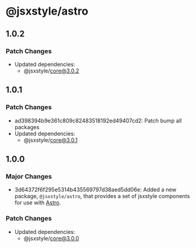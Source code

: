 # @jsxstyle/astro

## 1.0.2

### Patch Changes

- Updated dependencies:
  - @jsxstyle/core@3.0.2

## 1.0.1

### Patch Changes

- ad398394b9e361c809c82483518192ed49407cd2: Patch bump all packages
- Updated dependencies:
  - @jsxstyle/core@3.0.1

## 1.0.0

### Major Changes

- 3d64372f6f295e5314b435569797d38aed5dd06e: Added a new package, `@jsxstyle/astro`, that provides a set of jsxstyle components for use with [Astro](https://astro.build).

### Patch Changes

- Updated dependencies:
  - @jsxstyle/core@3.0.0
